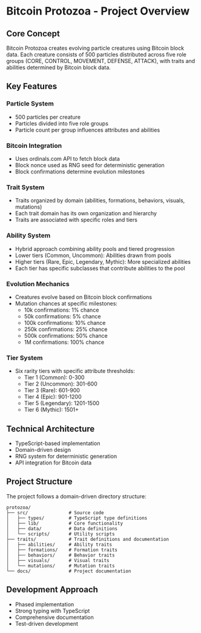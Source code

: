 # Bitcoin Protozoa - Project Overview

## Core Concept
Bitcoin Protozoa creates evolving particle creatures using Bitcoin block data. Each creature consists of 500 particles distributed across five role groups (CORE, CONTROL, MOVEMENT, DEFENSE, ATTACK), with traits and abilities determined by Bitcoin block data.

## Key Features

### Particle System
- 500 particles per creature
- Particles divided into five role groups
- Particle count per group influences attributes and abilities

### Bitcoin Integration
- Uses ordinals.com API to fetch block data
- Block nonce used as RNG seed for deterministic generation
- Block confirmations determine evolution milestones

### Trait System
- Traits organized by domain (abilities, formations, behaviors, visuals, mutations)
- Each trait domain has its own organization and hierarchy
- Traits are associated with specific roles and tiers

### Ability System
- Hybrid approach combining ability pools and tiered progression
- Lower tiers (Common, Uncommon): Abilities drawn from pools
- Higher tiers (Rare, Epic, Legendary, Mythic): More specialized abilities
- Each tier has specific subclasses that contribute abilities to the pool

### Evolution Mechanics
- Creatures evolve based on Bitcoin block confirmations
- Mutation chances at specific milestones:
  - 10k confirmations: 1% chance
  - 50k confirmations: 5% chance
  - 100k confirmations: 10% chance
  - 250k confirmations: 25% chance
  - 500k confirmations: 50% chance
  - 1M confirmations: 100% chance

### Tier System
- Six rarity tiers with specific attribute thresholds:
  - Tier 1 (Common): 0-300
  - Tier 2 (Uncommon): 301-600
  - Tier 3 (Rare): 601-900
  - Tier 4 (Epic): 901-1200
  - Tier 5 (Legendary): 1201-1500
  - Tier 6 (Mythic): 1501+

## Technical Architecture
- TypeScript-based implementation
- Domain-driven design
- RNG system for deterministic generation
- API integration for Bitcoin data

## Project Structure
The project follows a domain-driven directory structure:

```
protozoa/
├── src/               # Source code
│   ├── types/         # TypeScript type definitions
│   ├── lib/           # Core functionality
│   ├── data/          # Data definitions
│   └── scripts/       # Utility scripts
├── traits/            # Trait definitions and documentation
│   ├── abilities/     # Ability traits
│   ├── formations/    # Formation traits
│   ├── behaviors/     # Behavior traits
│   ├── visuals/       # Visual traits
│   └── mutations/     # Mutation traits
└── docs/              # Project documentation
```

## Development Approach
- Phased implementation
- Strong typing with TypeScript
- Comprehensive documentation
- Test-driven development

